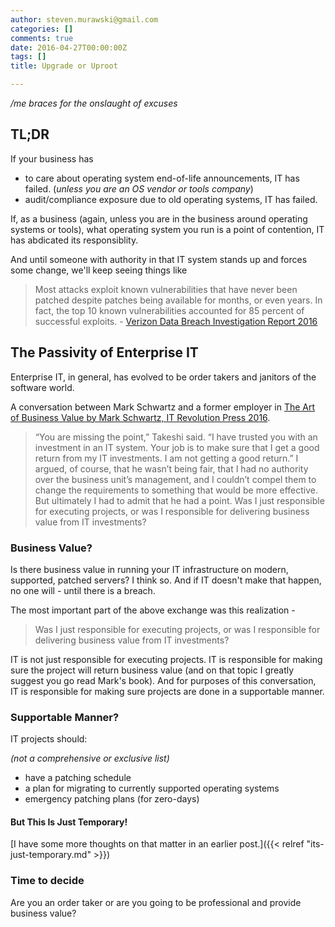 ```yaml
---
author: steven.murawski@gmail.com
categories: []
comments: true
date: 2016-04-27T00:00:00Z
tags: []
title: Upgrade or Uproot

---
```


*/me braces for the onslaught of excuses*

## TL;DR

If your business has

* to care about operating system end-of-life announcements, IT has failed. (*unless you are an OS vendor or tools company*)
* audit/compliance exposure due to old operating systems, IT has failed.

If, as a business (again, unless you are in the business around operating systems or tools), what operating system you run is a point of contention, IT has abdicated its responsiblity.

And until someone with authority in that IT system stands up and forces some change, we'll keep seeing things like 

> Most attacks exploit known vulnerabilities that have never been patched despite patches being available for months, or even years. In fact, the top 10 known vulnerabilities accounted for 85 percent of successful exploits. - [Verizon Data Breach Investigation Report 2016](http://news.verizonenterprise.com/2016/04/2016-verizon-dbir-report-security/?linkId=23907590)



## The Passivity of Enterprise IT

Enterprise IT, in general, has evolved to be order takers and janitors of the software world.

A conversation between Mark Schwartz and a former employer in [The Art of Business Value by Mark Schwartz, IT Revolution Press 2016](http://itrevolution.com/books/the-art-of-business-value/).

> “You are missing the point,” Takeshi said. “I have trusted you with an investment in an IT system. Your job is to make sure that I get a good return from my IT investments. I am not getting a good return.” I argued, of course, that he wasn’t being fair, that I had no authority over the business unit’s management, and I couldn’t compel them to change the requirements to something that would be more effective. But ultimately I had to admit that he had a point. Was I just responsible for executing projects, or was I responsible for delivering business value from IT investments?



### Business Value?

Is there business value in running your IT infrastructure on modern, supported, patched servers?  I think so.  And if IT doesn't make that happen, no one will - until there is a breach.

The most important part of the above exchange was this realization -

> Was I just responsible for executing projects, or was I responsible for delivering business value from IT investments?

IT is not just responsible for executing projects.  IT is responsible for making sure the project will return business value (and on that topic I greatly suggest you go read Mark's book).  And for purposes of this conversation, IT is responsible for making sure projects are done in a supportable manner.

### Supportable Manner?

IT projects should:

*(not a comprehensive or exclusive list)*

* have a patching schedule
* a plan for migrating to currently supported operating systems
* emergency patching plans (for zero-days)

#### But This Is Just Temporary!

[I have some more thoughts on that matter in an earlier post.]({{< relref "its-just-temporary.md" >}}) 


### Time to decide 

Are you an order taker or are you going to be professional and provide business value? 
